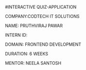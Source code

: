 #INTERACTIVE QUIZ-APPLICATION

COMPANY:CODTECH IT SOLUTIONS

NAME: PRUTHVIRAJ PAWAR

INTERN ID: 

DOMAIN: FRONTEND DEVELOPMENT

DURATION: 6 WEEKS

MENTOR: NEELA SANTOSH

